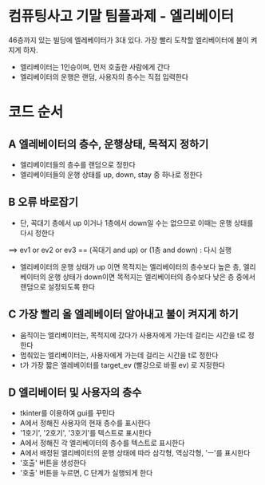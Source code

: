 # 컴퓨팅사고 기말 팀플과제 - 엘리베이터

46층까지 있는 빌딩에 엘레베이터가 3대 있다. 가장 빨리 도착할 엘리베이터에 불이 켜지게 하자.

- 엘리베이터는 1인승이며, 먼저 호출한 사람에게 간다 
- 엘리베이터의 운행은 랜덤, 사용자의 층수는 직접 입력한다


# 코드 순서

## A 엘레베이터의 층수, 운행상태, 목적지 정하기

- 엘리베이터들의 층수를 랜덤으로 정한다
- 엘리베이터들의 운행 상태를 up, down, stay 중 하나로 정한다



## B 오류 바로잡기

- 단, 꼭대기 층에서 up 이거나 1층에서 down일 수는 없으므로 이때는 운행 상태를 다시 정한다 

==> ev1 or ev2 or ev3 == (꼭대기 and up) or (1층 and down) : 다시 실행

- 엘리베이터의 운행 상태가 up 이면 목적지는 엘리베이터의 층수보다 높은 층, 엘리베이터의 운행 상태가 down이면 목적지는 엘리베이터의 층수보다 낮은 층 중에서 랜덤으로 설정되도록 한다



## C 가장 빨리 올 엘레베이터 알아내고 불이 켜지게 하기

- 움직이는 엘리베이터는, 목적지에 갔다가 사용자에게 가는데 걸리는 시간을 t로 정한다
- 멈춰있는 엘리베이터는, 사용자에게 가는데 걸리는 시간을 t로 정한다
- t가 가장 짧은 엘레베이터를 target_ev (빨강으로 바뀔 ev) 로 지정한다



## D 엘리베이터 및 사용자의 층수

- tkinter를 이용하여 gui를 꾸민다
- A에서 정해진 사용자의 현재 층수를 표시한다
- '1호기', '2호기', '3호기'를 텍스트로 표시한다
- A에서 정해진 각 엘리베이터의 층수를 텍스트로 표시한다
- A에서 배정된 엘리베이터의 운행 상태에 따라 삼각형, 역삼각형, 'ㅡ'를 표시한다
- '호출' 버튼을 생성한다
- '호출' 버튼을 누르면, C 단계가 실행되게 한다
